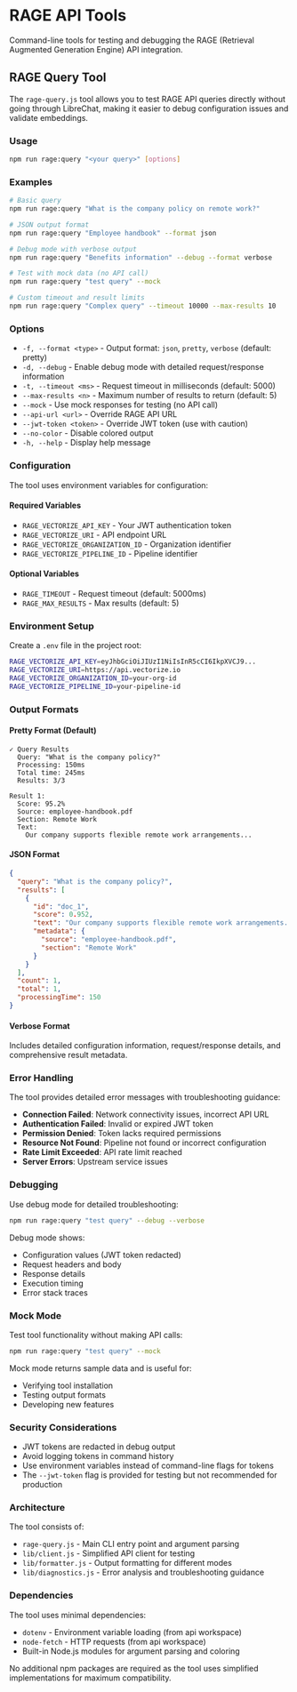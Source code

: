 # RAGE API Tools

Command-line tools for testing and debugging the RAGE (Retrieval Augmented Generation Engine) API integration.

## RAGE Query Tool

The `rage-query.js` tool allows you to test RAGE API queries directly without going through LibreChat, making it easier to debug configuration issues and validate embeddings.

### Usage

```bash
npm run rage:query "<your query>" [options]
```

### Examples

```bash
# Basic query
npm run rage:query "What is the company policy on remote work?"

# JSON output format
npm run rage:query "Employee handbook" --format json

# Debug mode with verbose output
npm run rage:query "Benefits information" --debug --format verbose

# Test with mock data (no API call)
npm run rage:query "test query" --mock

# Custom timeout and result limits
npm run rage:query "Complex query" --timeout 10000 --max-results 10
```

### Options

- `-f, --format <type>` - Output format: `json`, `pretty`, `verbose` (default: pretty)
- `-d, --debug` - Enable debug mode with detailed request/response information
- `-t, --timeout <ms>` - Request timeout in milliseconds (default: 5000)
- `--max-results <n>` - Maximum number of results to return (default: 5)
- `--mock` - Use mock responses for testing (no API call)
- `--api-url <url>` - Override RAGE API URL
- `--jwt-token <token>` - Override JWT token (use with caution)
- `--no-color` - Disable colored output
- `-h, --help` - Display help message

### Configuration

The tool uses environment variables for configuration:

#### Required Variables

- `RAGE_VECTORIZE_API_KEY` - Your JWT authentication token
- `RAGE_VECTORIZE_URI` - API endpoint URL  
- `RAGE_VECTORIZE_ORGANIZATION_ID` - Organization identifier
- `RAGE_VECTORIZE_PIPELINE_ID` - Pipeline identifier

#### Optional Variables

- `RAGE_TIMEOUT` - Request timeout (default: 5000ms)
- `RAGE_MAX_RESULTS` - Max results (default: 5)

### Environment Setup

Create a `.env` file in the project root:

```bash
RAGE_VECTORIZE_API_KEY=eyJhbGciOiJIUzI1NiIsInR5cCI6IkpXVCJ9...
RAGE_VECTORIZE_URI=https://api.vectorize.io
RAGE_VECTORIZE_ORGANIZATION_ID=your-org-id
RAGE_VECTORIZE_PIPELINE_ID=your-pipeline-id
```

### Output Formats

#### Pretty Format (Default)

```
✓ Query Results
  Query: "What is the company policy?"
  Processing: 150ms
  Total time: 245ms
  Results: 3/3

Result 1:
  Score: 95.2%
  Source: employee-handbook.pdf
  Section: Remote Work
  Text:
    Our company supports flexible remote work arrangements...
```

#### JSON Format

```json
{
  "query": "What is the company policy?",
  "results": [
    {
      "id": "doc_1",
      "score": 0.952,
      "text": "Our company supports flexible remote work arrangements...",
      "metadata": {
        "source": "employee-handbook.pdf",
        "section": "Remote Work"
      }
    }
  ],
  "count": 1,
  "total": 1,
  "processingTime": 150
}
```

#### Verbose Format

Includes detailed configuration information, request/response details, and comprehensive result metadata.

### Error Handling

The tool provides detailed error messages with troubleshooting guidance:

- **Connection Failed**: Network connectivity issues, incorrect API URL
- **Authentication Failed**: Invalid or expired JWT token
- **Permission Denied**: Token lacks required permissions
- **Resource Not Found**: Pipeline not found or incorrect configuration
- **Rate Limit Exceeded**: API rate limit reached
- **Server Errors**: Upstream service issues

### Debugging

Use debug mode for detailed troubleshooting:

```bash
npm run rage:query "test query" --debug --verbose
```

Debug mode shows:
- Configuration values (JWT token redacted)
- Request headers and body
- Response details
- Execution timing
- Error stack traces

### Mock Mode

Test tool functionality without making API calls:

```bash
npm run rage:query "test query" --mock
```

Mock mode returns sample data and is useful for:
- Verifying tool installation
- Testing output formats
- Developing new features

### Security Considerations

- JWT tokens are redacted in debug output
- Avoid logging tokens in command history
- Use environment variables instead of command-line flags for tokens
- The `--jwt-token` flag is provided for testing but not recommended for production

### Architecture

The tool consists of:

- `rage-query.js` - Main CLI entry point and argument parsing
- `lib/client.js` - Simplified API client for testing
- `lib/formatter.js` - Output formatting for different modes
- `lib/diagnostics.js` - Error analysis and troubleshooting guidance

### Dependencies

The tool uses minimal dependencies:
- `dotenv` - Environment variable loading (from api workspace)
- `node-fetch` - HTTP requests (from api workspace)
- Built-in Node.js modules for argument parsing and coloring

No additional npm packages are required as the tool uses simplified implementations for maximum compatibility.